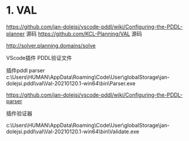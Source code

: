 # 1. VAL
https://github.com/jan-dolejsi/vscode-pddl/wiki/Configuring-the-PDDL-planner
源码
https://github.com/KCL-Planning/VAL 源码


http://solver.planning.domains/solve		


VScode插件 PDDL验证文件

插件pddl parser
c:\Users\HUMAN\AppData\Roaming\Code\User\globalStorage\jan-dolejsi.pddl\val\Val-20210120.1-win64\bin\Parser.exe


https://github.com/jan-dolejsi/vscode-pddl/wiki/Configuring-the-PDDL-parser

插件验证器


c:\Users\HUMAN\AppData\Roaming\Code\User\globalStorage\jan-dolejsi.pddl\val\Val-20210120.1-win64\bin\Validate.exe















































